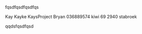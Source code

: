 fqsdfqsdfqsdfqs





<!---naam -->Kay 
<!---gitnaam -->Kayke
<!---reponaam -->KaysProject
<!---promotor -->Bryan
<!---phone -->036889574
<!---address -->kiwi 69 2940 stabroek <!---end -->
qqdsfqsdfqsd